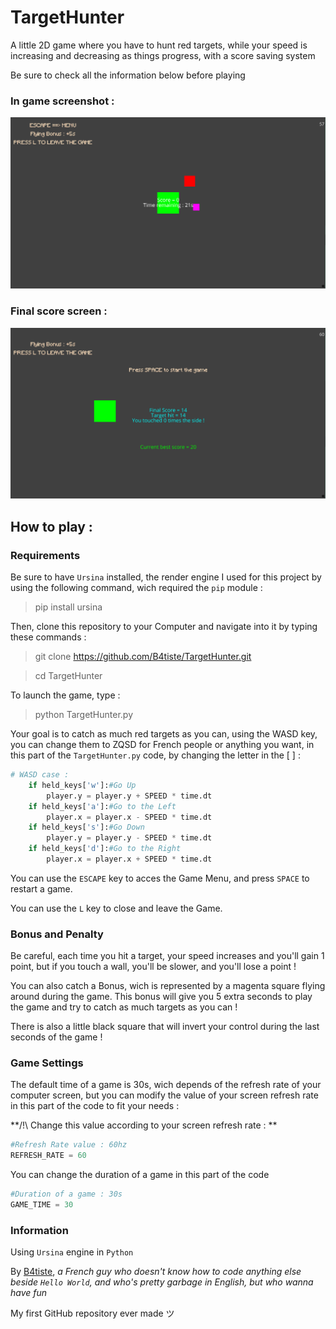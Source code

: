 # TargetHunter

A little 2D game where you have to hunt red targets, while your speed is increasing and decreasing as things progress, with a score saving system

Be sure to check all the information below before playing 

### In game screenshot : 
![alt text](https://github.com/B4tiste/TargetHunter/blob/main/Pictures/Game.PNG?raw=true "In Game Screenshot")

### Final score screen : 
![alt text](https://github.com/B4tiste/TargetHunter/blob/main/Pictures/Score.PNG?raw=true "Final ")

## How to play : 
### Requirements
Be sure to have `Ursina` installed, the render engine I used for this project by using the following command, wich required the `pip` module :
> pip install ursina

Then, clone this repository to your Computer and navigate into it by typing these commands :
> git clone https://github.com/B4tiste/TargetHunter.git

> cd TargetHunter

To launch the game, type :
> python TargetHunter.py


Your goal is to catch as much red targets as you can, using the WASD key, you can change them to ZQSD for French people or anything you want, in this part of the `TargetHunter.py` code, by changing the letter in the [ ] :

```python
# WASD case :
	if held_keys['w']:#Go Up
		player.y = player.y + SPEED * time.dt
	if held_keys['a']:#Go to the Left
		player.x = player.x - SPEED * time.dt
	if held_keys['s']:#Go Down
		player.y = player.y - SPEED * time.dt
	if held_keys['d']:#Go to the Right
		player.x = player.x + SPEED * time.dt
```

You can use the `ESCAPE` key to acces the Game Menu, and press `SPACE` to restart a game.

You can use the `L` key to close and leave the Game.

### Bonus and Penalty
Be careful, each time you hit a target, your speed increases and you'll gain 1 point, but if you touch a wall, you'll be slower, and you'll lose a point !

You can also catch a Bonus, wich is represented by a magenta square flying around during the game. This bonus will give you 5 extra seconds to play the game and try to catch as much targets as you can !

There is also a little black square that will invert your control during the last seconds of the game !

### Game Settings
The default time of a game is 30s, wich depends of the refresh rate of your computer screen, but you can modify the value of your screen refresh rate in this part of the code to fit your needs :

**/!\ Change this value according to your screen refresh rate : **

```python
#Refresh Rate value : 60hz
REFRESH_RATE = 60
```

You can change the duration of a game in this part of the code

```python
#Duration of a game : 30s
GAME_TIME = 30
```

### Information

Using `Ursina` engine in `Python` 

By [B4tiste](github.com/B4tiste "Go to B4tiste GitHub Page"), *a French guy who doesn't know how to code anything else beside `Hello World`, and who's pretty garbage in English, but who wanna have fun*

My first GitHub repository ever made ツ
